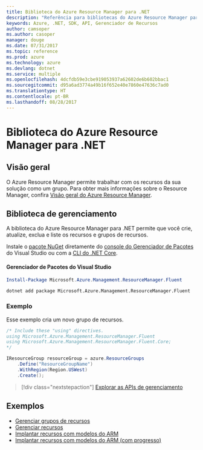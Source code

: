 ```yaml
---
title: Biblioteca do Azure Resource Manager para .NET
description: "Referência para bibliotecas do Azure Resource Manager para .NET"
keywords: Azure, .NET, SDK, API, Gerenciador de Recursos
author: camsoper
ms.author: casoper
manager: douge
ms.date: 07/31/2017
ms.topic: reference
ms.prod: azure
ms.technology: azure
ms.devlang: dotnet
ms.service: multiple
ms.openlocfilehash: 4dcfdb59e3cbe919053937a62602de6b602bbac1
ms.sourcegitcommit: d95a6ad3774a49b16f652e40e7860e47636c7ad0
ms.translationtype: HT
ms.contentlocale: pt-BR
ms.lasthandoff: 08/28/2017
---
```

# <a name="azure-resource-manager-libraries-for-net"></a>Biblioteca do Azure Resource Manager para .NET

## <a name="overview"></a>Visão geral

O Azure Resource Manager permite trabalhar com os recursos da sua solução como um grupo.  Para obter mais informações sobre o Resource Manager, confira [Visão geral do Azure Resource Manager](https://docs.microsoft.com/azure/azure-resource-manager/resource-group-overview).

## <a name="management-library"></a>Biblioteca de gerenciamento

A biblioteca do Azure Resource Manager para .NET permite que você crie, atualize, exclua e liste os recursos e grupos de recursos.

Instale o [pacote NuGet](https://www.nuget.org/packages/Microsoft.Azure.Management.ResourceManager.Fluent) diretamente do [console do Gerenciador de Pacotes][PackageManager] do Visual Studio ou com a [CLI do .NET Core][DotNetCLI].

#### <a name="visual-studio-package-manager"></a>Gerenciador de Pacotes do Visual Studio

```powershell
Install-Package Microsoft.Azure.Management.ResourceManager.Fluent
```

```bash
dotnet add package Microsoft.Azure.Management.ResourceManager.Fluent
```

### <a name="example"></a>Exemplo

Esse exemplo cria um novo grupo de recursos.

```csharp
/* Include these "using" directives.
using Microsoft.Azure.Management.ResourceManager.Fluent
using Microsoft.Azure.Management.ResourceManager.Fluent.Core;
*/

IResourceGroup resourceGroup = azure.ResourceGroups
    .Define("ResourceGroupName")
    .WithRegion(Region.USWest)
    .Create();
```

> [!div class="nextstepaction"]
> [Explorar as APIs de gerenciamento](/dotnet/api/overview/azure/resources/management)


## <a name="samples"></a>Exemplos

* [Gerenciar grupos de recursos](https://github.com/Azure-Samples/resources-dotnet-manage-resource-group)
* [Gerenciar recursos](https://github.com/Azure-Samples/resources-dotnet-manage-resource)
* [Implantar recursos com modelos do ARM](https://github.com/Azure-Samples/resources-dotnet-deploy-using-arm-template)
* [Implantar recursos com modelos do ARM (com progresso)](https://github.com/Azure-Samples/resources-dotnet-deploy-using-arm-template-with-progress)


[PackageManager]: https://docs.microsoft.com/nuget/tools/package-manager-console
[DotNetCLI]: https://docs.microsoft.com/en-us/dotnet/core/tools/dotnet-add-package
